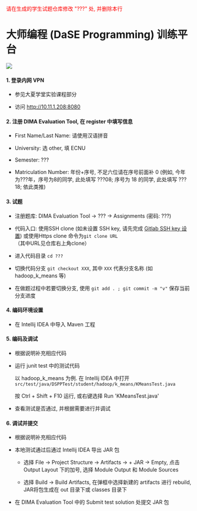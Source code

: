 <font color=red>请在生成的学生试题仓库修改 "???" 处, 并删除本行</font>

# 大师编程 (DaSE Programming) 训练平台

![](./logo.jpg)

#### 1. 登录内网 VPN

- 参见大夏学堂实验课程部分
 
- 访问 http://10.11.1.208:8080

#### 2. 注册 DIMA Evaluation Tool, 在 register 中填写信息
- First Name/Last Name: 请使用汉语拼音 

- University: 选 other, 填 ECNU

- Semester: ???

- Matriculation Number: 年份+序号, 不足六位请在序号前面补 0 (例如, 今年为???年，序号为8的同学, 此处填写 ???08;
  序号为 18 的同学, 此处填写 ???18; 依此类推)

#### 3. 试题
- 注册题库: DIMA Evaluation Tool → ??? → Assignments (密码: ???)

- 代码入口: 使用SSH clone (如未设置 SSH key, 请先完成 [Gitlab SSH key 设置](./SSH.md)) 或使用Https clone 命令为`git clone URL`（其中URL见仓库右上角clone）

- 进入代码目录 `cd ???`

- 切换代码分支 `git checkout XXX`, 其中 `XXX` 代表分支名称 (如 hadoop_k_means 等)

- 在做题过程中若要切换分支, 使用 `git add . ; git commit -m "v"` 保存当前分支进度

#### 4. 编码环境设置
- 在 Intellij IDEA 中导入 Maven 工程

#### 5. 编码及调试
- 根据说明补充相应代码

- 运行 junit test 中的测试代码

  以 hadoop_k_means 为例. 在 Intellij IDEA 中打开 `src/test/java/DSPPTest/student/hadoop/k_means/KMeansTest.java`

  按 Ctrl + Shift + F10 运行, 或右键选择 Run 'KMeansTest.java'

- 查看测试是否通过, 并根据需要进行并调试

#### 6. 调试并提交
- 根据说明补充相应代码

- 本地测试通过后通过 Intellij IDEA 导出 JAR 包

  - 选择 File → Project Structure → Artifacts → + JAR → Empty, 点击 Output Layout 下的加号, 选择 Module Output 和 Module Sources

  - 选择 Build → Build Artifacts, 在弹框中选择新建的 artifacts 进行 rebuild, JAR将包生成在 out 目录下或 classes 目录下

- 在 DIMA Evaluation Tool 中的 Submit test solution 处提交 JAR 包
